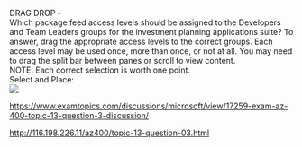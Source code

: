 DRAG DROP -<br/>Which package feed access levels should be assigned to the Developers and Team Leaders groups for the investment planning applications suite? To answer, drag the appropriate access levels to the correct groups. Each access level may be used once, more than once, or not at all. You may need to drag the split bar between panes or scroll to view content.<br/>NOTE: Each correct selection is worth one point.<br/>Select and Place:<br/><img src="https://www.examtopics.com/assets/media/exam-media/04257/0021500001.png" class="in-exam-image"/><br/><p><a href="https://www.examtopics.com/discussions/microsoft/view/17259-exam-az-400-topic-13-question-3-discussion/">https://www.examtopics.com/discussions/microsoft/view/17259-exam-az-400-topic-13-question-3-discussion/</a></p><p><a href="http://116.198.226.11/az400/topic-13-question-03.html">http://116.198.226.11/az400/topic-13-question-03.html</a></p><script src="https://giscus.app/client.js"                    data-repo="azsamples/az204"                    data-repo-id="R_kgDOMRXzDQ"                    data-category="General"                    data-category-id="DIC_kwDOMRXzDc4Cgi27"                    data-mapping="pathname"                    data-strict="0"                    data-reactions-enabled="0"                    data-emit-metadata="0"                    data-input-position="bottom"                    data-theme="preferred_color_scheme"                    data-lang="en"                    crossorigin="anonymous"                    async>                    </script>